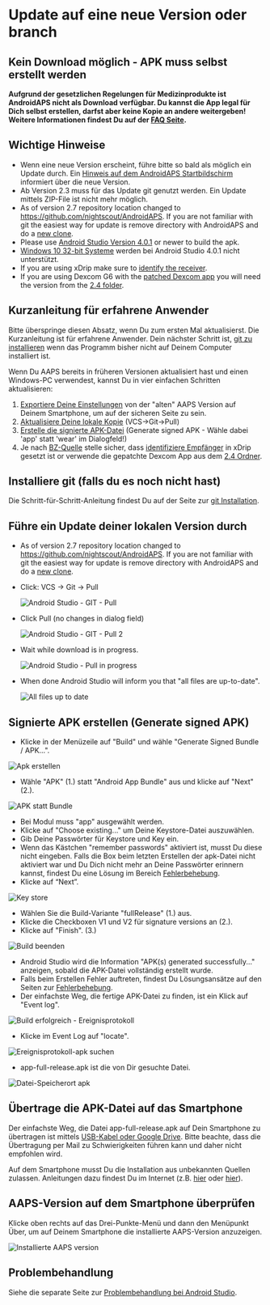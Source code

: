 # Update auf eine neue Version oder branch

## Kein Download möglich - APK muss selbst erstellt werden

**Aufgrund der gesetzlichen Regelungen für Medizinprodukte ist AndroidAPS nicht als Download verfügbar. Du kannst die App legal für Dich selbst erstellen, darfst aber keine Kopie an andere weitergeben! Weitere Informationen findest Du auf der [FAQ Seite](../Getting-Started/FAQ.md).**

## Wichtige Hinweise

* Wenn eine neue Version erscheint, führe bitte so bald als möglich ein Update durch. Ein [Hinweis auf dem AndroidAPS Startbildschirm](../Installing-AndroidAPS/Releasenotes#release-notes) informiert über die neue Version.
* Ab Version 2.3 muss für das Update git genutzt werden. Ein Update mittels ZIP-File ist nicht mehr möglich.
* As of version 2.7 repository location changed to <https://github.com/nightscout/AndroidAPS>. If you are not familiar with git the easiest way for update is remove directory with AndroidAPS and do a [new clone](../Installing-AndroidAPS/Building-APK.html).
* Please use [Android Studio Version 4.0.1](https://developer.android.com/studio/) or newer to build the apk.
* [Windows 10 32-bit Systeme](../Installing-AndroidAPS/troubleshooting_androidstudio#unable-to-start-daemon-process) werden bei Android Studio 4.0.1 nicht unterstützt.
* If you are using xDrip make sure to [identify the receiver](../Configuration/xdrip#identify-receiver).
* If you are using Dexcom G6 with the [patched Dexcom app](../Hardware/DexcomG6#if-using-g6-with-patched-dexcom-app) you will need the version from the [2.4 folder](https://github.com/dexcomapp/dexcomapp/tree/master/2.4).

## Kurzanleitung für erfahrene Anwender

Bitte überspringe diesen Absatz, wenn Du zum ersten Mal aktualisierst. Die Kurzanleitung ist für erfahrene Anwender. Dein nächster Schritt ist, [git zu installieren](../Installing-AndroidAPS/git-install.rst) wenn das Programm bisher nicht auf Deinem Computer installiert ist.

Wenn Du AAPS bereits in früheren Versionen aktualisiert hast und einen Windows-PC verwendest, kannst Du in vier einfachen Schritten aktualisieren:

1. [Exportiere Deine Einstellungen](../Usage/ExportImportSettings#exportiere-die-einstellungen) von der "alten" AAPS Version auf Deinem Smartphone, um auf der sicheren Seite zu sein.
2. [Aktualisiere Deine lokale Kopie](../Installing-AndroidAPS/Update-to-new-version#fuhre-ein-update-deiner-lokalen-version-durch) (VCS->Git->Pull)
3. [Erstelle die signierte APK-Datei](../Installing-AndroidAPS/Update-to-new-version#signierte-apk-erstellen-generate-signed-apk) (Generate signed APK - Wähle dabei 'app' statt 'wear' im Dialogfeld!)
4. Je nach [BZ-Quelle](../Configuration/BG-Source.rst) stelle sicher, dass [identifiziere Empfänger](../Configuration/xdrip#identifiziere-empfanger) in xDrip gesetzt ist or verwende die gepatchte Dexcom App aus dem [2.4 Ordner](https://github.com/dexcomapp/dexcomapp/tree/master/2.4).

## Installiere git (falls du es noch nicht hast)

Die Schritt-für-Schritt-Anleitung findest Du auf der Seite zur [git Installation](../Installing-AndroidAPS/git-install.rst).

## Führe ein Update deiner lokalen Version durch

* As of version 2.7 repository location changed to <https://github.com/nightscout/AndroidAPS>. If you are not familiar with git the easiest way for update is remove directory with AndroidAPS and do a [new clone](../Installing-AndroidAPS/Building-APK.html).
* Click: VCS -> Git -> Pull
    
    ![Android Studio - GIT - Pull](../images/AndroidStudio361_Update01.png)

* Click Pull (no changes in dialog field)
    
    ![Android Studio - GIT - Pull 2](../images/AndroidStudio361_Update02a.png)

* Wait while download is in progress.
    
    ![Android Studio - Pull in progress](../images/AndroidStudio361_Update03.png)

* When done Android Studio will inform you that "all files are up-to-date".
    
    ![All files up to date](../images/AndroidStudio361_Update04.png)

## Signierte APK erstellen (Generate signed APK)

<!--- Text is maintained in page building-apk.md --->

* Klicke in der Menüzeile auf "Build" und wähle "Generate Signed Bundle / APK...".

![Apk erstellen](../images/AndroidStudio361_27.png)

* Wähle "APK" (1.) statt "Android App Bundle" aus und klicke auf "Next" (2.).

![APK statt Bundle](../images/AndroidStudio361_28.png)

* Bei Modul muss "app" ausgewählt werden.
* Klicke auf "Choose existing..." um Deine Keystore-Datei auszuwählen.
* Gib Deine Passwörter für Keystore und Key ein.
* Wenn das Kästchen "remember passwords" aktiviert ist, musst Du diese nicht eingeben. Falls die Box beim letzten Erstellen der apk-Datei nicht aktiviert war und Du Dich nicht mehr an Deine Passwörter erinnern kannst, findest Du eine Lösung im Bereich [Fehlerbehebung](../Installing-AndroidAPS/troubleshooting_androidstudio#verlorener-keystore).
* Klicke auf “Next”.

![Key store](../images/AndroidStudio361_Update05.png)

* Wählen Sie die Build-Variante "fullRelease" (1.) aus. 
* Klicke die Checkboxen V1 und V2 für signature versions an (2.).
* Klicke auf "Finish". (3.)

![Build beenden](../images/AndroidStudio361_32.png)

* Android Studio wird die Information "APK(s) generated successfully..." anzeigen, sobald die APK-Datei vollständig erstellt wurde.
* Falls beim Erstellen Fehler auftreten, findest Du Lösungsansätze auf den Seiten zur [Fehlerbehebung](../Installing-AndroidAPS/troubleshooting_androidstudio.rst).
* Der einfachste Weg, die fertige APK-Datei zu finden, ist ein Klick auf "Event log".

![Build erfolgreich - Ereignisprotokoll](../images/AndroidStudio361_33.png)

* Klicke im Event Log auf "locate".

![Ereignisprotokoll-apk suchen](../images/AndroidStudio361_34.png)

* app-full-release.apk ist die von Dir gesuchte Datei.

![Datei-Speicherort apk](../images/AndroidStudio361_35.png)

## Übertrage die APK-Datei auf das Smartphone

Der einfachste Weg, die Datei app-full-release.apk auf Dein Smartphone zu übertragen ist mittels [USB-Kabel oder Google Drive](https://support.google.com/android/answer/9064445?hl=de). Bitte beachte, dass die Übertragung per Mail zu Schwierigkeiten führen kann und daher nicht empfohlen wird.

Auf dem Smartphone musst Du die Installation aus unbekannten Quellen zulassen. Anleitungen dazu findest Du im Internet (z.B. [hier](https://mobilsicher.de/ratgeber/apps-aus-apk-datei-installieren-mit-android-8) oder [hier](https://www.tutonaut.de/anleitung-android-apps-unbekannten-quellen-installieren/)).

## AAPS-Version auf dem Smartphone überprüfen

Klicke oben rechts auf das Drei-Punkte-Menü und dann den Menüpunkt Über, um auf Deinem Smartphone die installierte AAPS-Version anzuzeigen.

![Installierte AAPS version](../images/Update_VersionCheck.png)

## Problembehandlung

Siehe die separate Seite zur [Problembehandlung bei Android Studio](../Installing-AndroidAPS/troubleshooting_androidstudio.rst).